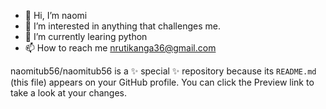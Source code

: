 - 👋 Hi, I’m naomi
- 👀 I’m interested in anything that challenges me. 
- 🌱 I’m currently learing python 
- 📫 How to reach me nrutikanga36@gmail.com

naomitub56/naomitub56 is a ✨ special ✨ repository because its `README.md` (this file) appears on your GitHub profile.
You can click the Preview link to take a look at your changes.

